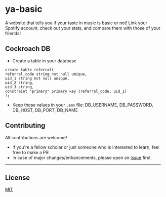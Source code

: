 # ya-basic

A website that tells you if your taste in music is basic or not! Link your Spotify account, check out your stats, and compare them with those of your friends!

## Cockroach DB

- Create a table in your database

```
create table referral(
referral_code string not null unique,
uid_1 string not null unique,
uid_2 string,
uid_3 string,
constraint "primary" primary key (referral_code, uid_1)
);
```

- Keep these values in your `.env` file: DB_USERNAME, DB_PASSWORD, DB_HOST, DB_PORT, DB_NAME

## Contributing

All contributions are welcome!

- If you're a fellow scholar or just someone who is interested to learn, feel free to make a PR
- In case of major changes/enhancements, please open an [Issue](https://github.com/nandiniproothi/ya-basic/issues) first

---

## License

[MIT](LICENSE)

